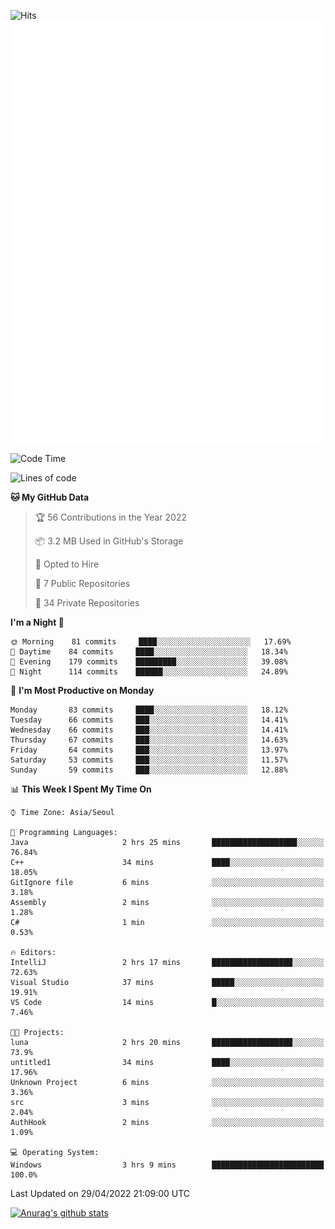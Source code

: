 ![Hits](https://hits.seeyoufarm.com/api/count/incr/badge.svg?url=https%3A%2F%2Fgithub.com%2Fkokose1234&count_bg=%2379C83D&title_bg=%23555555&icon=apple.svg&icon_color=%23E7E7E7&title=hits&edge_flat=false)
<br/>
![Metrics](https://github.com/kokose1234/kokose1234/blob/main/github-metrics.svg)

<!--START_SECTION:waka-->
![Code Time](http://img.shields.io/badge/Code%20Time-630%20hrs%2031%20mins-blue)

![Lines of code](https://img.shields.io/badge/From%20Hello%20World%20I%27ve%20Written-2%20Million%20lines%20of%20code-blue)

**🐱 My GitHub Data** 

> 🏆 56 Contributions in the Year 2022
 > 
> 📦 3.2 MB Used in GitHub's Storage 
 > 
> 💼 Opted to Hire
 > 
> 📜 7 Public Repositories 
 > 
> 🔑 34 Private Repositories  
 > 
**I'm a Night 🦉** 

```text
🌞 Morning    81 commits     ████░░░░░░░░░░░░░░░░░░░░░   17.69% 
🌆 Daytime    84 commits     ████░░░░░░░░░░░░░░░░░░░░░   18.34% 
🌃 Evening    179 commits    █████████░░░░░░░░░░░░░░░░   39.08% 
🌙 Night      114 commits    ██████░░░░░░░░░░░░░░░░░░░   24.89%

```
📅 **I'm Most Productive on Monday** 

```text
Monday       83 commits     ████░░░░░░░░░░░░░░░░░░░░░   18.12% 
Tuesday      66 commits     ███░░░░░░░░░░░░░░░░░░░░░░   14.41% 
Wednesday    66 commits     ███░░░░░░░░░░░░░░░░░░░░░░   14.41% 
Thursday     67 commits     ███░░░░░░░░░░░░░░░░░░░░░░   14.63% 
Friday       64 commits     ███░░░░░░░░░░░░░░░░░░░░░░   13.97% 
Saturday     53 commits     ███░░░░░░░░░░░░░░░░░░░░░░   11.57% 
Sunday       59 commits     ███░░░░░░░░░░░░░░░░░░░░░░   12.88%

```


📊 **This Week I Spent My Time On** 

```text
⌚︎ Time Zone: Asia/Seoul

💬 Programming Languages: 
Java                     2 hrs 25 mins       ███████████████████░░░░░░   76.84% 
C++                      34 mins             ████░░░░░░░░░░░░░░░░░░░░░   18.05% 
GitIgnore file           6 mins              ░░░░░░░░░░░░░░░░░░░░░░░░░   3.18% 
Assembly                 2 mins              ░░░░░░░░░░░░░░░░░░░░░░░░░   1.28% 
C#                       1 min               ░░░░░░░░░░░░░░░░░░░░░░░░░   0.53%

🔥 Editors: 
IntelliJ                 2 hrs 17 mins       ██████████████████░░░░░░░   72.63% 
Visual Studio            37 mins             █████░░░░░░░░░░░░░░░░░░░░   19.91% 
VS Code                  14 mins             █░░░░░░░░░░░░░░░░░░░░░░░░   7.46%

🐱‍💻 Projects: 
luna                     2 hrs 20 mins       ██████████████████░░░░░░░   73.9% 
untitled1                34 mins             ████░░░░░░░░░░░░░░░░░░░░░   17.96% 
Unknown Project          6 mins              ░░░░░░░░░░░░░░░░░░░░░░░░░   3.36% 
src                      3 mins              ░░░░░░░░░░░░░░░░░░░░░░░░░   2.04% 
AuthHook                 2 mins              ░░░░░░░░░░░░░░░░░░░░░░░░░   1.09%

💻 Operating System: 
Windows                  3 hrs 9 mins        █████████████████████████   100.0%

```


 Last Updated on 29/04/2022 21:09:00 UTC
<!--END_SECTION:waka-->

[![Anurag's github stats](https://github-readme-stats.vercel.app/api?username=kokose1234&theme=dracula)](https://github.com/anuraghazra/github-readme-stats)



	
